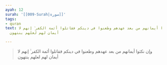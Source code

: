 ```yaml
---
ayah: 12
surah: '[[009-Surah|سورة]]'
tags:
- quran
text: وإن نكثوا أيمانهم من بعد عهدهم وطعنوا في دينكم فقاتلوا أئمة الكفر ۙ إنهم لا
  أيمان لهم لعلهم ينتهون

---
```

> وإن نكثوا أيمانهم من بعد عهدهم وطعنوا في دينكم فقاتلوا أئمة الكفر ۙ إنهم لا أيمان لهم لعلهم ينتهون
